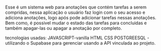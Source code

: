 Esse é um sistema web para anotações que contém tarefas a serem compridas, nessa aplicação o usuário faz login com o seu acesso e adiciona anotações, logo após pode adicionar tarefas nessas anotações. Bem como, é possivel mudar o estado das tarefas para concluidas e também apagar-las ou apagar a anotação por completo.

tecnologias usadas:
JAVASCRIPT-vanilla
HTML
CSS
POSTGREESQL - utilizando o Supabase para gerenciar usando a API vinculada ao projeto.
